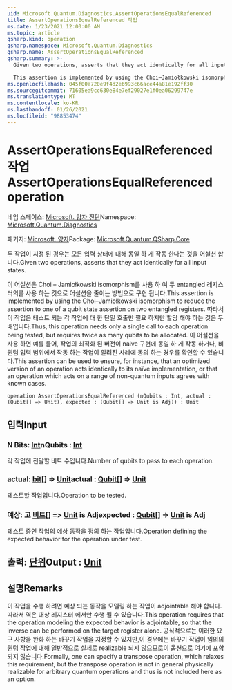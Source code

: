 ```yaml
---
uid: Microsoft.Quantum.Diagnostics.AssertOperationsEqualReferenced
title: AssertOperationsEqualReferenced 작업
ms.date: 1/23/2021 12:00:00 AM
ms.topic: article
qsharp.kind: operation
qsharp.namespace: Microsoft.Quantum.Diagnostics
qsharp.name: AssertOperationsEqualReferenced
qsharp.summary: >-
  Given two operations, asserts that they act identically for all input states.

  This assertion is implemented by using the Choi–Jamiołkowski isomorphism to reduce the assertion to one of a qubit state assertion on two entangled registers. Thus, this operation needs only a single call to each operation being tested, but requires twice as many qubits to be allocated. This assertion can be used to ensure, for instance, that an optimized version of an operation acts identically to its naïve implementation, or that an operation which acts on a range of non-quantum inputs agrees with known cases.
ms.openlocfilehash: 045f00a720e9f4d2e6993c66ace44a81e192ff30
ms.sourcegitcommit: 71605ea9cc630e84e7ef29027e1f0ea06299747e
ms.translationtype: MT
ms.contentlocale: ko-KR
ms.lasthandoff: 01/26/2021
ms.locfileid: "98853474"
---
```

# <a name="assertoperationsequalreferenced-operation"></a><span data-ttu-id="c70fa-102">AssertOperationsEqualReferenced 작업</span><span class="sxs-lookup"><span data-stu-id="c70fa-102">AssertOperationsEqualReferenced operation</span></span>

<span data-ttu-id="c70fa-103">네임 스페이스: [Microsoft. 양자 진단](xref:Microsoft.Quantum.Diagnostics)</span><span class="sxs-lookup"><span data-stu-id="c70fa-103">Namespace: [Microsoft.Quantum.Diagnostics](xref:Microsoft.Quantum.Diagnostics)</span></span>

<span data-ttu-id="c70fa-104">패키지: [Microsoft. 양자](https://nuget.org/packages/Microsoft.Quantum.QSharp.Core)</span><span class="sxs-lookup"><span data-stu-id="c70fa-104">Package: [Microsoft.Quantum.QSharp.Core](https://nuget.org/packages/Microsoft.Quantum.QSharp.Core)</span></span>


<span data-ttu-id="c70fa-105">두 작업이 지정 된 경우는 모든 입력 상태에 대해 동일 하 게 작동 한다는 것을 어설션 합니다.</span><span class="sxs-lookup"><span data-stu-id="c70fa-105">Given two operations, asserts that they act identically for all input states.</span></span>

<span data-ttu-id="c70fa-106">이 어설션은 Choi – Jamiołkowski isomorphism를 사용 하 여 두 entangled 레지스터의를 사용 하는 것으로 어설션을 줄이는 방법으로 구현 됩니다.</span><span class="sxs-lookup"><span data-stu-id="c70fa-106">This assertion is implemented by using the Choi–Jamiołkowski isomorphism to reduce the assertion to one of a qubit state assertion on two entangled registers.</span></span>
<span data-ttu-id="c70fa-107">따라서이 작업은 테스트 되는 각 작업에 대 한 단일 호출만 필요 하지만 할당 해야 하는 것은 두 배입니다.</span><span class="sxs-lookup"><span data-stu-id="c70fa-107">Thus, this operation needs only a single call to each operation being tested, but requires twice as many qubits to be allocated.</span></span>
<span data-ttu-id="c70fa-108">이 어설션을 사용 하면 예를 들어, 작업의 최적화 된 버전이 naive 구현에 동일 하 게 작동 하거나, 비 퀀텀 입력 범위에서 작동 하는 작업이 알려진 사례에 동의 하는 경우를 확인할 수 있습니다.</span><span class="sxs-lookup"><span data-stu-id="c70fa-108">This assertion can be used to ensure, for instance, that an optimized version of an operation acts identically to its naïve implementation, or that an operation which acts on a range of non-quantum inputs agrees with known cases.</span></span>

```qsharp
operation AssertOperationsEqualReferenced (nQubits : Int, actual : (Qubit[] => Unit), expected : (Qubit[] => Unit is Adj)) : Unit
```


## <a name="input"></a><span data-ttu-id="c70fa-109">입력</span><span class="sxs-lookup"><span data-stu-id="c70fa-109">Input</span></span>

### <a name="nqubits--int"></a><span data-ttu-id="c70fa-110">N Bits: [Int](xref:microsoft.quantum.lang-ref.int)</span><span class="sxs-lookup"><span data-stu-id="c70fa-110">nQubits : [Int](xref:microsoft.quantum.lang-ref.int)</span></span>

<span data-ttu-id="c70fa-111">각 작업에 전달할 비트 수입니다.</span><span class="sxs-lookup"><span data-stu-id="c70fa-111">Number of qubits to pass to each operation.</span></span>


### <a name="actual--qubit--unit"></a><span data-ttu-id="c70fa-112">actual: [bit](xref:microsoft.quantum.lang-ref.qubit)[] => [Unit](xref:microsoft.quantum.lang-ref.unit)</span><span class="sxs-lookup"><span data-stu-id="c70fa-112">actual : [Qubit](xref:microsoft.quantum.lang-ref.qubit)[] => [Unit](xref:microsoft.quantum.lang-ref.unit)</span></span> 

<span data-ttu-id="c70fa-113">테스트할 작업입니다.</span><span class="sxs-lookup"><span data-stu-id="c70fa-113">Operation to be tested.</span></span>


### <a name="expected--qubit--unit--is-adj"></a><span data-ttu-id="c70fa-114">예상: 고 [비트](xref:microsoft.quantum.lang-ref.qubit)[] => [Unit](xref:microsoft.quantum.lang-ref.unit)  is Adj</span><span class="sxs-lookup"><span data-stu-id="c70fa-114">expected : [Qubit](xref:microsoft.quantum.lang-ref.qubit)[] => [Unit](xref:microsoft.quantum.lang-ref.unit)  is Adj</span></span>

<span data-ttu-id="c70fa-115">테스트 중인 작업의 예상 동작을 정의 하는 작업입니다.</span><span class="sxs-lookup"><span data-stu-id="c70fa-115">Operation defining the expected behavior for the operation under test.</span></span>



## <a name="output--unit"></a><span data-ttu-id="c70fa-116">출력: [단위](xref:microsoft.quantum.lang-ref.unit)</span><span class="sxs-lookup"><span data-stu-id="c70fa-116">Output : [Unit](xref:microsoft.quantum.lang-ref.unit)</span></span>



## <a name="remarks"></a><span data-ttu-id="c70fa-117">설명</span><span class="sxs-lookup"><span data-stu-id="c70fa-117">Remarks</span></span>

<span data-ttu-id="c70fa-118">이 작업을 수행 하려면 예상 되는 동작을 모델링 하는 작업이 adjointable 해야 합니다. 따라서 역은 대상 레지스터 에서만 수행 될 수 있습니다.</span><span class="sxs-lookup"><span data-stu-id="c70fa-118">This operation requires that the operation modeling the expected behavior is adjointable, so that the inverse can be performed on the target register alone.</span></span>
<span data-ttu-id="c70fa-119">공식적으로는 이러한 요구 사항을 완화 하는 바꾸기 작업을 지정할 수 있지만,이 경우에는 바꾸기 작업이 임의의 퀀텀 작업에 대해 일반적으로 실제로 realizable 되지 않으므로이 옵션으로 여기에 포함 되지 않습니다.</span><span class="sxs-lookup"><span data-stu-id="c70fa-119">Formally, one can specify a transpose operation, which relaxes this requirement, but the transpose operation is not in general physically realizable for arbitrary quantum operations and thus is not included here as an option.</span></span>